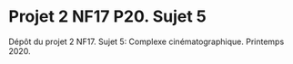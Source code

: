 # Projet 2 NF17 P20. Sujet 5

Dépôt du projet 2 NF17. Sujet 5: Complexe cinématographique.
Printemps 2020.